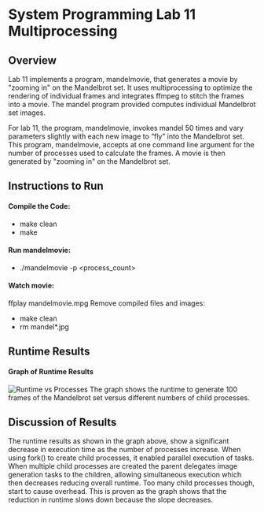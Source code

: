# System Programming Lab 11 Multiprocessing

## Overview
Lab 11 implements a program, mandelmovie, that generates a movie by "zooming in" on the Mandelbrot set. It uses multiprocessing to optimize the rendering of individual frames and integrates ffmpeg to stitch the frames into a movie. The mandel program provided computes individual Mandelbrot set images.

For lab 11, the program, mandelmovie, invokes mandel 50 times and vary parameters slightly with each new image to “fly” into the Mandelbrot set. This program, mandelmovie, accepts at one command line argument for the number of processes used to calculate the frames. A movie is then generated by "zooming in" on the Mandelbrot set. 

## Instructions to Run
#### Compile the Code:
- make clean
- make
#### Run mandelmovie:
- ./mandelmovie -p <process_count>
#### Watch movie:
ffplay mandelmovie.mpg
Remove compiled files and images:
- make clean
- rm mandel*.jpg

## Runtime Results
#### Graph of Runtime Results
![Runtime vs Processes](images/runtime_plot.png)
The graph shows the runtime to generate 100 frames of the Mandelbrot set versus different numbers of child processes.


## Discussion of Results
The runtime results as shown in the graph above, show a significant decrease in execution time as the number of processes increase. When using fork() to create child processes, it enabled parallel execution of tasks. When multiple child processes are created the parent delegates image generation tasks to the children, allowing simultaneous execution which then decreases reducing overall runtime.
Too many child processes though, start to cause overhead. This is proven as the graph shows that the reduction in runtime slows down because the slope decreases. 

